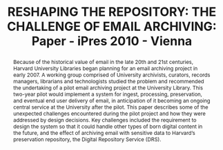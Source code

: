 ---
abstract: 'Because of the historical value of email in the late 20th

  and 21st centuries, Harvard University Libraries began

  planning for an email archiving project in early 2007. A

  working group comprised of University archivists,

  curators, records managers, librarians and technologists

  studied the problem and recommended the undertaking

  of a pilot email archiving project at the University

  Library. This two-year pilot would implement a system

  for ingest, processing, preservation, and eventual end

  user delivery of email, in anticipation of it becoming an

  ongoing central service at the University after the pilot.

  This paper describes some of the unexpected challenges

  encountered during the pilot project and how they were

  addressed by design decisions. Key challenges included

  the requirement to design the system so that it could

  handle other types of born digital content in the future,

  and the effect of archiving email with sensitive data to

  Harvard’s preservation repository, the Digital

  Repository Service (DRS).'
creators:
- Goethals, Andrea
- Gogel, Wendy
date: null
document_url: https://services.phaidra.univie.ac.at/api/object/o:185428/download
grand_parent: iPRES
institutions: []
keywords: []
landing_page_url: https://phaidra.univie.ac.at/o:185428
language: eng
layout: publication
license: GPLv3
notes_url: null
parent: iPRES 2010
presentation_url: null
size: 168685
source_name: iPRES
title: 'RESHAPING THE REPOSITORY: THE CHALLENGE OF  EMAIL ARCHIVING: Paper - iPres
  2010 - Vienna'
type: paper
year: 2010
---